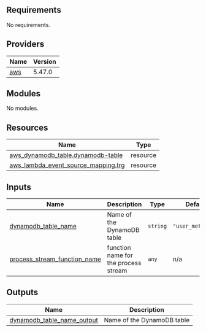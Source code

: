 <!-- BEGIN_TF_DOCS -->
## Requirements

No requirements.

## Providers

| Name | Version |
|------|---------|
| <a name="provider_aws"></a> [aws](#provider\_aws) | 5.47.0 |

## Modules

No modules.

## Resources

| Name | Type |
|------|------|
| [aws_dynamodb_table.dynamodb-table](https://registry.terraform.io/providers/hashicorp/aws/latest/docs/resources/dynamodb_table) | resource |
| [aws_lambda_event_source_mapping.trg](https://registry.terraform.io/providers/hashicorp/aws/latest/docs/resources/lambda_event_source_mapping) | resource |

## Inputs

| Name | Description | Type | Default | Required |
|------|-------------|------|---------|:--------:|
| <a name="input_dynamodb_table_name"></a> [dynamodb\_table\_name](#input\_dynamodb\_table\_name) | Name of the DynamoDB table | `string` | `"user_metadata"` | no |
| <a name="input_process_stream_function_name"></a> [process\_stream\_function\_name](#input\_process\_stream\_function\_name) | function name for the process stream | `any` | n/a | yes |

## Outputs

| Name | Description |
|------|-------------|
| <a name="output_dynamodb_table_name_output"></a> [dynamodb\_table\_name\_output](#output\_dynamodb\_table\_name\_output) | Name of the DynamoDB table |
<!-- END_TF_DOCS -->